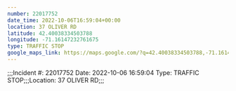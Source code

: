```yaml
---
number: 22017752
date_time: 2022-10-06T16:59:04+00:00
location: 37 OLIVER RD
latitude: 42.40038334503788
longitude: -71.16147232761675
type: TRAFFIC STOP
google_maps_link: https://maps.google.com/?q=42.40038334503788,-71.16147232761675
---
```


;;;Incident #: 22017752  Date: 2022-10-06 16:59:04   Type: TRAFFIC STOP;;;Location: 37 OLIVER RD;;;
